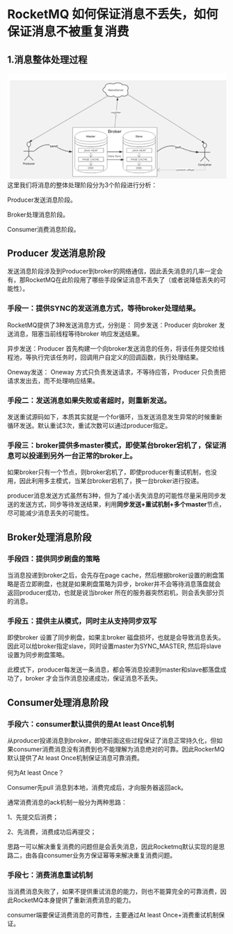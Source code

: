 # RocketMQ 如何保证消息不丢失，如何保证消息不被重复消费

## 1.消息整体处理过程
![](images/2021-06-17-11-04-28.png)
这里我们将消息的整体处理阶段分为3个阶段进行分析：

Producer发送消息阶段。

Broker处理消息阶段。

Consumer消费消息阶段。

## Producer 发送消息阶段
发送消息阶段涉及到Producer到broker的网络通信，因此丢失消息的几率一定会有，那RocketMQ在此阶段用了哪些手段保证消息不丢失了（或者说降低丢失的可能性）。

### 手段一：提供SYNC的发送消息方式，等待broker处理结果。
RocketMQ提供了3种发送消息方式，分别是：
同步发送：Producer 向broker 发送消息，阻塞当前线程等待broker 响应发送结果。

异步发送：Producer 首先构建一个向broker发送消息的任务，将该任务提交给线程池，等执行完该任务时，回调用户自定义的回调函数，执行处理结果。

Oneway发送： Oneway 方式只负责发送请求，不等待应答，Producer 只负责把请求发出去，而不处理响应结果。


### 手段二：发送消息如果失败或者超时，则重新发送。
发送重试源码如下，本质其实就是一个for循环，当发送消息发生异常的时候重新循环发送。默认重试3次，重试次数可以通过producer指定。
### 手段三：broker提供多master模式，即使某台broker宕机了，保证消息可以投递到另外一台正常的broker上。
如果broker只有一个节点，则broker宕机了，即使producer有重试机制，也没用，因此利用多主模式，当某台broker宕机了，换一台broker进行投递。

producer消息发送方式虽然有3种，但为了减小丢失消息的可能性尽量采用同步发送的发送方式，同步等待发送结果，利用**同步发送+重试机制+多个master**节点，尽可能减少消息丢失的可能性。

## Broker处理消息阶段

### 手段四：提供同步刷盘的策略
当消息投递到broker之后，会先存在page cache，然后根据broker设置的刷盘策略是否立即刷盘，也就是如果刷盘策略为异步，broker并不会等待消息落盘就会返回producer成功，也就是说当broker 所在的服务器突然宕机，则会丢失部分页的消息。


### 手段五：提供主从模式，同时主从支持同步双写
即使broker 设置了同步刷盘，如果主broker 磁盘损坏，也就是会导致消息丢失。因此可以给broker指定slave，同时设置master为SYNC_MASTER, 然后将slave设置为同步刷盘策略。

此模式下，producer每发送一条消息，都会等消息投递到master和slave都落盘成功了，broker 才会当作消息投递成功，保证消息不丢失。

## Consumer处理消息阶段


### 手段六：consumer默认提供的是At least Once机制


从producer投递消息到broker，即使前面这些过程保证了消息正常持久化，但如果consumer消费消息没有消费到也不能理解为消息绝对的可靠。因此RockerMQ默认提供了At least Once机制保证消息可靠消费。

何为At least Once？

Consumer先pull 消息到本地，消费完成后，才向服务器返回ack。

通常消费消息的ack机制一般分为两种思路：

1、先提交后消费；

2、先消费，消费成功后再提交；

思路一可以解决重复消费的问题但是会丢失消息，因此Rocketmq默认实现的是思路二，由各自consumer业务方保证幂等来解决重复消费问题。

### 手段七：消费消息重试机制

当消费消息失败了，如果不提供重试消息的能力，则也不能算完全的可靠消费，因此RocketMQ本身提供了重新消费消息的能力。

consumer端要保证消费消息的可靠性，主要通过At least Once+消费重试机制保证。